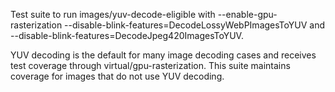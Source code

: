 Test suite to run images/yuv-decode-eligible with --enable-gpu-rasterization
--disable-blink-features=DecodeLossyWebPImagesToYUV and
--disable-blink-features=DecodeJpeg420ImagesToYUV. 

YUV decoding is the default for many image decoding cases and receives test
coverage through virtual/gpu-rasterization. This suite maintains coverage for
images that do not use YUV decoding.
